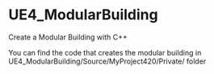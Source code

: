 # UE4_ModularBuilding
Create a Modular Building with C++

You can find the code that creates the modular building in
UE4_ModularBuilding/Source/MyProject420/Private/ folder
